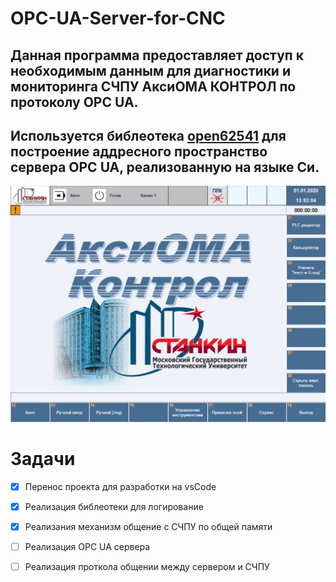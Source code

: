 # OPC-UA-Server-for-CNC
## Данная программа предоставляет доступ к необходимым данным для диагностики и мониторинга СЧПУ АксиОМА КОНТРОЛ по протоколу OPC UA.

## Используется библеотека [open62541](https://github.com/open62541/open62541) для построение аддресного пространство сервера OPC UA, реализованную на языке Си.

![СЧПУ АксиОМА КОНТРОЛ](Images/AkciOMA-Kontrol.JPG)

# Задачи
- [x] Перенос проекта для разработки на vsCode
- [x] Реализация библеотеки для логирование 
- [x] Реализания механизм общение с СЧПУ по общей памяти
- [ ] Реализация OPC UA сервера
- [ ] Реализация проткола общении между сервером и СЧПУ 
 
